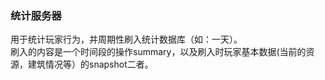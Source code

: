 ### 统计服务器

用于统计玩家行为，并周期性刷入统计数据库（如：一天）。     
刷入的内容是一个时间段的操作summary，以及刷入时玩家基本数据(当前的资源，建筑情况等）的snapshot二者。     

